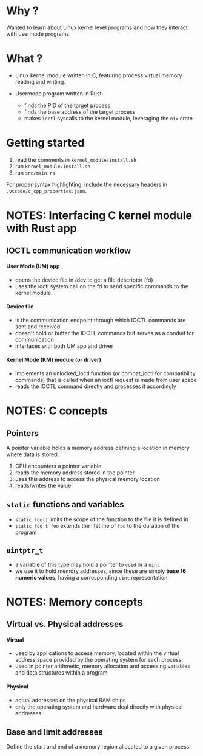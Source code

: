 # Why ?
Wanted to learn about Linux kernel level programs and how they interact with usermode programs.

# What ?

- Linux kernel module written in C, featuring process virtual memory reading and writing. 

- Usermode program written in Rust:
    - finds the PID of the target process
    - finds the base address of the target process
    - makes `ioctl` syscalls to the kernel module, leveraging the `nix` crate

# Getting started
1. read the comments in `kernel_module/install.sh`
2. run `kernel_module/install.sh`
3. run `src/main.rs`

For proper syntax highlighting, include the necessary headers in `.vscode/c_cpp_properties.json`.

# NOTES: Interfacing C kernel module with Rust app

## IOCTL communication workflow
#### User Mode (UM) app
- opens the device file in /dev to get a file descriptor (fd)
- uses the ioctl system call on the fd to send specific commands to the kernel module

#### Device file
- is the communication endpoint through which IOCTL commands are sent and received
- doesn't hold or buffer the IOCTL commands but serves as a conduit for communication
- interfaces with both UM app and driver

#### Kernel Mode (KM) module (or driver)
- implements an unlocked_ioctl function (or compat_ioctl for compatibility commands) that is called when an ioctl request is made from user space
- reads the IOCTL command directly and processes it accordingly

# NOTES: C concepts

## Pointers
A pointer variable holds a memory address defining a location in memory where data is stored.

1. CPU encounters a pointer variable
2. reads the memory address stored in the pointer
3. uses this address to access the physical memory location
4. reads/writes the value

## `static` functions and variables
- `static foo()` limits the scope of the function to the file it is defined in
- `static foo_t foo` extends the lifetime of `foo` to the duration of the program

## `uintptr_t`
- a variable of this type may hold a pointer to `void` or a `uint`
- we use it to hold memory addresses, since these are simply **base 16 numeric values**, having a corresponding `uint` representation

# NOTES: Memory concepts

## Virtual vs. Physical addresses
#### Virtual
- used by applications to access memory, located within the virtual address space provided by the operating system for each process
- used in pointer arithmetic, memory allocation and accessing variables and data structures within a program

#### Physical
- actual addresses on the physical RAM chips
- only the operating system and hardware deal directly with physical addresses

## Base and limit addresses
Define the start and end of a memory region allocated to a given process.